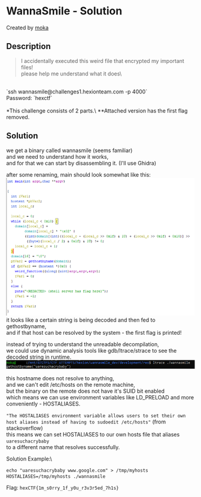 # WannaSmile - Solution

Created by [moka](https://discordapp.com/users/661109271148101652)

## Description
> I accidentally executed this weird file that encrypted my important files!\
please help me understand what it does\
<br>
`ssh wannasmile@challenges1.hexionteam.com -p 4000`<br/>
Password: `hexctf`
<br><br>
*This challenge consists of 2 parts.\
**Attached version has the first flag removed.

## Solution
we get a binary called wannasmile (seems familiar)\
and we need to understand how it works,\
and for that we can start by disassembling it. (I'll use Ghidra)

after some renaming, main should look somewhat like this:
<br>
![main function](assets/main.PNG)
<br>
it looks like a certain string is being decoded and then
fed to gethostbyname,\
and if that host can be resolved by the system - the first flag is printed!

instead of trying to understand the unreadable decompilation,\
we could use dynamic analysis tools like gdb/ltrace/strace to see the\
decoded string in runtime.
<br>
![decoded hostname](assets/host.PNG)
<br>

this hostname does not resolve to anything,\
and we can't edit /etc/hosts on the remote machine,\
but the binary on the remote does not have it's SUID bit enabled\
which means we can use environment variables like LD_PRELOAD and more conveniently - HOSTALIASES.

`"The HOSTALIASES environment variable allows users to set their own host aliases instead of having to sudoedit /etc/hosts"` (from stackoverflow)\
this means we can set HOSTALIASES to our own hosts file that aliases `uaresuchacrybaby`\
to a different name that resolves successfully.

Solution Example:\
```
echo "uaresuchacrybaby www.google.com" > /tmp/myhosts
HOSTALIASES=/tmp/myhosts ./wannasmile
```

Flag: `hexCTF{1m_s0rry_1f_y0u_r3v3r5ed_7h1s}`